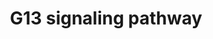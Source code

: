 ---
annotations:
- type: Pathway Ontology
  value: G protein mediated signaling pathway via Galpha12/Galpha13 family
- type: Pathway Ontology
  value: G protein mediated signaling pathway
authors:
- A.Chow
- MaintBot
- M.Ramirez
- Thomas
- Christine Chichester
- Mkutmon
- Eweitz
description: 'The G13 subunit is an alpha unit of heterotrimeric G proteins that regulates
  cell processes through the use of guanine nucleotide exchange factors. G13 regulates
  actin cytoskeletal remodeling in cells and is essential for receptor tyrosine kinase-induced
  migration of fibroblast and endothelial cells.  Source: [[wikipedia:G12/G13_alpha_subunits|Wikipedia]]'
last-edited: 2021-05-16
organisms:
- Rattus norvegicus
redirect_from:
- /index.php/Pathway:WP520
- /instance/WP520
schema-jsonld:
- '@context': https://schema.org/
  '@id': https://wikipathways.github.io/pathways/WP520.html
  '@type': Dataset
  creator:
    '@type': Organization
    name: WikiPathways
  description: 'The G13 subunit is an alpha unit of heterotrimeric G proteins that
    regulates cell processes through the use of guanine nucleotide exchange factors.
    G13 regulates actin cytoskeletal remodeling in cells and is essential for receptor
    tyrosine kinase-induced migration of fibroblast and endothelial cells.  Source:
    [[wikipedia:G12/G13_alpha_subunits|Wikipedia]]'
  keywords:
  - Tnk2
  - Wasl
  - Sh3rf1
  - Pip4k2a
  - Cfl2
  - Iqgap2
  - Pik3r2
  - Rps6kb1
  - Iqgap1
  - Rock2
  - AABR07037536.1
  - ARHGDIG
  - LOC100910021
  - Ppp1cb
  - Pik3cd
  - Was
  - Map3k4
  - Arhgdib
  - Gna13
  - Mapk10
  - Limk1
  - Rhpn2
  - Rac1
  - Pak3
  - Myl1
  - Mybph
  - CFL1
  - Arhgef1
  - Cdc42
  - Rtkn
  - Pkn1
  - Rhoa
  - AABR07013776.1
  - Cyfip1
  - Cit
  - Diaph1
  - Mk1
  - Rock1
  license: CC0
  name: G13 signaling pathway
seo: CreativeWork
title: G13 signaling pathway
wpid: WP520
---
